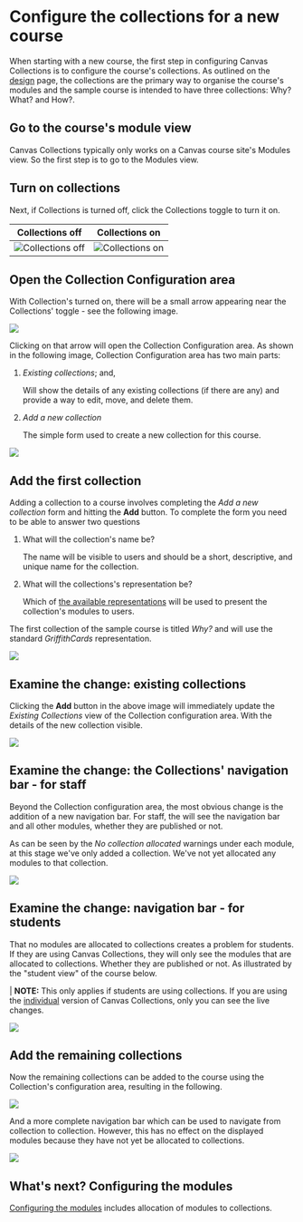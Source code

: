 # Configure the collections for a new course

When starting with a new course, the first step in configuring Canvas Collections is to configure the course's collections. As outlined on the [design](design.md) page, the collections are the primary way to organise the course's modules and the sample course is intended to have three collections: Why? What? and How?.

## Go to the course's module view

Canvas Collections typically only works on a Canvas course site's Modules view. So the first step is to go to the Modules view.

## Turn on collections

Next, if Collections is turned off, click the Collections toggle to turn it on.

| Collections off | Collections on |
| --------------- | -------------- |
| ![Collections off](../../getting-started/install/pics/cc_off.png) | ![Collections on](../../getting-started/install/pics/cc_on.png) |

## Open the Collection Configuration area

With Collection's turned on, there will be a small arrow appearing near the Collections' toggle - see the following image. 

![](pics/arrow.png)  

Clicking on that arrow will open the Collection Configuration area. As shown in the following image, Collection Configuration area has two main parts:

1. _Existing collections_; and,

    Will show the details of any existing collections (if there are any) and provide a way to edit, move, and delete them.
2. _Add a new collection_

    The simple form used to create a new collection for this course.

![](pics/collectionsConfigOpen.png)  

## Add the first collection

Adding a collection to a course involves completing the _Add a new collection_ form and hitting the **Add** button. To complete the form you need to be able to answer two questions

1. What will the collection's name be?

    The name will be visible to users and should be a short, descriptive, and unique name for the collection.
2. What will the collections's representation be?

    Which of [the available representations](../../reference/representations/overview.md) will be used to present the collection's modules to users.

The first collection of the sample course is titled _Why?_ and will use the standard _GriffithCards_ representation.

![](pics/addFirstCollection.png)  

## Examine the change: existing collections 

Clicking the **Add** button in the above image will immediately update the _Existing Collections_ view of the Collection configuration area. With the details of the new collection visible.

![](pics/firstAddedCollection.png)  

## Examine the change: the Collections' navigation bar - for staff

Beyond the Collection configuration area, the most obvious change is the addition of a new navigation bar.  For staff, the will see the navigation bar and all other modules, whether they are published or not.

As can be seen by the _No collection allocated_ warnings under each module, at this stage we've only added a collection. We've not yet allocated any modules to that collection.

![](pics/oneCollNavBar.png)  

## Examine the change: navigation bar - for students

That no modules are allocated to collections creates a problem for students. If they are using Canvas Collections, they will only see the modules that are allocated to collections. Whether they are published or not. As illustrated by the "student view" of the course below.

| **NOTE:** This only applies if students are using collections. If you are using the [individual](../../getting-started/install/individual.md) version of Canvas Collections, only you can see the live changes.

![](pics/StudentViewNoModules.png)  

## Add the remaining collections

Now the remaining collections can be added to the course using the Collection's configuration area, resulting in the following.

![](pics/threeCollections.png)  

And a more complete navigation bar which can be used to navigate from collection to collection. However, this has no effect on the displayed modules because they have not yet be allocated to collections.

![](pics/navThreeCollections.png)  

## What's next? Configuring the modules

[Configuring the modules](./configure-modules.md) includes allocation of modules to collections.
